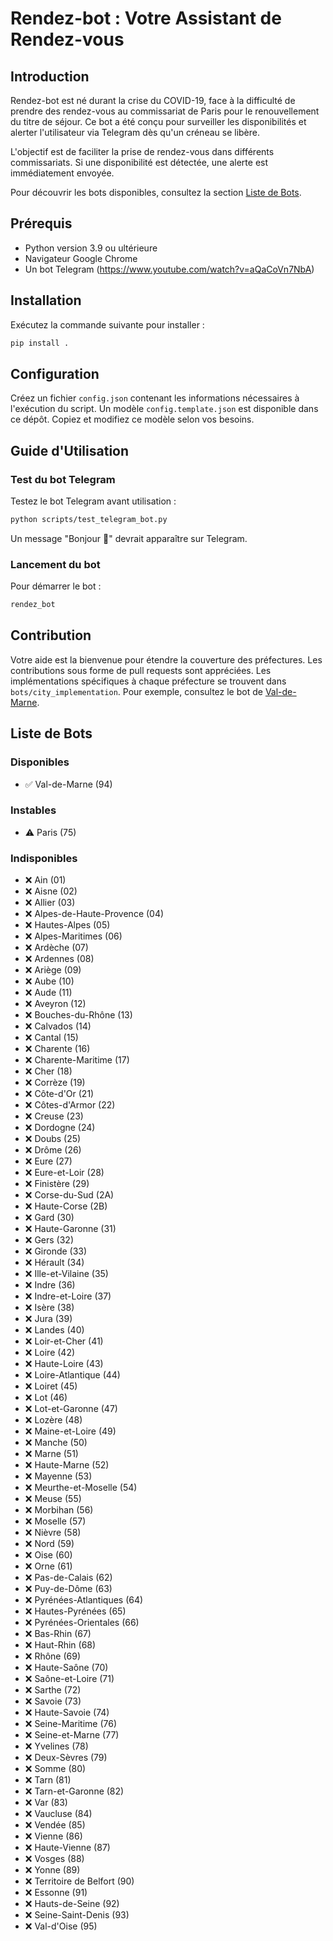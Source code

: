 # Rendez-bot : Votre Assistant de Rendez-vous

## Introduction

Rendez-bot est né durant la crise du COVID-19, face à la difficulté de prendre des rendez-vous au commissariat de Paris pour le renouvellement du titre de séjour. Ce bot a été conçu pour surveiller les disponibilités et alerter l'utilisateur via Telegram dès qu'un créneau se libère.

L'objectif est de faciliter la prise de rendez-vous dans différents commissariats. Si une disponibilité est détectée, une alerte est immédiatement envoyée.

Pour découvrir les bots disponibles, consultez la section [Liste de Bots](./README.md#liste-de-bots).

## Prérequis

- Python version 3.9 ou ultérieure
- Navigateur Google Chrome
- Un bot Telegram (https://www.youtube.com/watch?v=aQaCoVn7NbA)

## Installation

Exécutez la commande suivante pour installer :

```bash
pip install .
```

## Configuration

Créez un fichier `config.json` contenant les informations nécessaires à l'exécution du script. Un modèle `config.template.json` est disponible dans ce dépôt. Copiez et modifiez ce modèle selon vos besoins.

## Guide d'Utilisation

### Test du bot Telegram

Testez le bot Telegram avant utilisation :

```bash
python scripts/test_telegram_bot.py

```

Un message "Bonjour 🥐" devrait apparaître sur Telegram.

### Lancement du bot

Pour démarrer le bot :

```bash
rendez_bot

```

## Contribution

Votre aide est la bienvenue pour étendre la couverture des préfectures. Les contributions sous forme de pull requests sont appréciées. Les implémentations spécifiques à chaque préfecture se trouvent dans `bots/city_implementation`. Pour exemple, consultez le bot de [Val-de-Marne](https://chat.openai.com/c/src/rendez_bot/bots/city_implementation/val_de_marne_94_bot.py).

## Liste de Bots

### Disponibles

- ✅ Val-de-Marne (94)

### Instables

- ⚠️ Paris (75)

### Indisponibles

- ❌ Ain (01)
- ❌ Aisne (02)
- ❌ Allier (03)
- ❌ Alpes-de-Haute-Provence (04)
- ❌ Hautes-Alpes (05)
- ❌ Alpes-Maritimes (06)
- ❌ Ardèche (07)
- ❌ Ardennes (08)
- ❌ Ariège (09)
- ❌ Aube (10)
- ❌ Aude (11)
- ❌ Aveyron (12)
- ❌ Bouches-du-Rhône (13)
- ❌ Calvados (14)
- ❌ Cantal (15)
- ❌ Charente (16)
- ❌ Charente-Maritime (17)
- ❌ Cher (18)
- ❌ Corrèze (19)
- ❌ Côte-d'Or (21)
- ❌ Côtes-d'Armor (22)
- ❌ Creuse (23)
- ❌ Dordogne (24)
- ❌ Doubs (25)
- ❌ Drôme (26)
- ❌ Eure (27)
- ❌ Eure-et-Loir (28)
- ❌ Finistère (29)
- ❌ Corse-du-Sud (2A)
- ❌ Haute-Corse (2B)
- ❌ Gard (30)
- ❌ Haute-Garonne (31)
- ❌ Gers (32)
- ❌ Gironde (33)
- ❌ Hérault (34)
- ❌ Ille-et-Vilaine (35)
- ❌ Indre (36)
- ❌ Indre-et-Loire (37)
- ❌ Isère (38)
- ❌ Jura (39)
- ❌ Landes (40)
- ❌ Loir-et-Cher (41)
- ❌ Loire (42)
- ❌ Haute-Loire (43)
- ❌ Loire-Atlantique (44)
- ❌ Loiret (45)
- ❌ Lot (46)
- ❌ Lot-et-Garonne (47)
- ❌ Lozère (48)
- ❌ Maine-et-Loire (49)
- ❌ Manche (50)
- ❌ Marne (51)
- ❌ Haute-Marne (52)
- ❌ Mayenne (53)
- ❌ Meurthe-et-Moselle (54)
- ❌ Meuse (55)
- ❌ Morbihan (56)
- ❌ Moselle (57)
- ❌ Nièvre (58)
- ❌ Nord (59)
- ❌ Oise (60)
- ❌ Orne (61)
- ❌ Pas-de-Calais (62)
- ❌ Puy-de-Dôme (63)
- ❌ Pyrénées-Atlantiques (64)
- ❌ Hautes-Pyrénées (65)
- ❌ Pyrénées-Orientales (66)
- ❌ Bas-Rhin (67)
- ❌ Haut-Rhin (68)
- ❌ Rhône (69)
- ❌ Haute-Saône (70)
- ❌ Saône-et-Loire (71)
- ❌ Sarthe (72)
- ❌ Savoie (73)
- ❌ Haute-Savoie (74)
- ❌ Seine-Maritime (76)
- ❌ Seine-et-Marne (77)
- ❌ Yvelines (78)
- ❌ Deux-Sèvres (79)
- ❌ Somme (80)
- ❌ Tarn (81)
- ❌ Tarn-et-Garonne (82)
- ❌ Var (83)
- ❌ Vaucluse (84)
- ❌ Vendée (85)
- ❌ Vienne (86)
- ❌ Haute-Vienne (87)
- ❌ Vosges (88)
- ❌ Yonne (89)
- ❌ Territoire de Belfort (90)
- ❌ Essonne (91)
- ❌ Hauts-de-Seine (92)
- ❌ Seine-Saint-Denis (93)
- ❌ Val-d'Oise (95)
